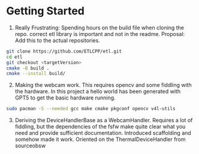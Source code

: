 # Getting Started

1. Really Frustrating:
Spending hours on the build file when cloning the repo. correct etl library is important and not in the readme.
Proposal: Add this to the actual repositories.
```bash
git clone https://github.com/ETLCPP/etl.git
cd etl
git checkout <targetVersion>
cmake -B build .
cmake --install build/
```

2. Making the webcam work. This requires opencv and some fiddling with the hardware. In this project a hello world has been generated with GPT5 to get the basic hardware running.
```bash
sudo pacman -S --needed gcc make cmake pkgconf opencv v4l-utils
```

3. Deriving the DeviceHandlerBase as a WebcamHandler. Requires a lot of fiddling, but the dependencies of the fsfw make quite clear what you need and provide sufficient documentation.
Introduced scaffolding and somehow made it work. Oriented on the ThermalDeviceHandler from sourceobsw

